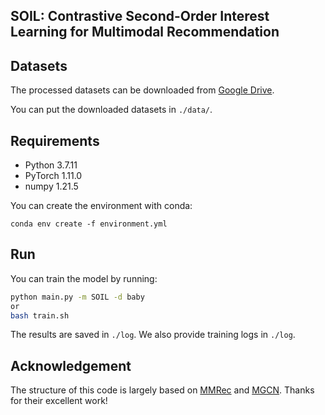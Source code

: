 ## SOIL: Contrastive Second-Order Interest Learning for Multimodal Recommendation



## Datasets

The processed datasets can be downloaded from [Google Drive](https://drive.google.com/drive/folders/13Mv_5Y5yLuOScEr8d4Z9Y6vMzjRry5TO?usp=drive_link).

You can put the downloaded datasets in `./data/`.

## Requirements

* Python 3.7.11
* PyTorch 1.11.0
* numpy 1.21.5

You can create the environment with conda:

```
conda env create -f environment.yml
```


## Run

You can train the model by running:

```bash
python main.py -m SOIL -d baby
or
bash train.sh
```

The results are saved in `./log`. We also provide training logs in `./log`.
## Acknowledgement

The structure of this code is largely based on [MMRec](https://github.com/enoche/MMRec) and [MGCN](https://github.com/demonph10/MGCN). Thanks for their excellent work!

